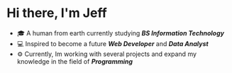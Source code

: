 # Hi there, I'm Jeff
- 🎓 A human from earth currently studying ***BS Information Technology***  
- 💻 Inspired to become a future ***Web Developer*** and ***Data Analyst***  
- ⚙ Currently, Im working with several projects and expand my knowledge in the field of ***Programming***